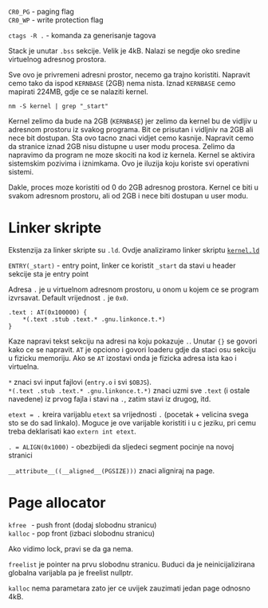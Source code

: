 `CR0_PG` - paging flag \
`CR0_WP` - write protection flag

`ctags -R .` - komanda za generisanje tagova

Stack je unutar `.bss` sekcije.
Velik je 4kB.
Nalazi se negdje oko sredine virtuelnog adresnog prostora.

Sve ovo je privremeni adresni prostor, necemo ga trajno koristiti.
Napravit cemo tako da ispod `KERNBASE` (2GB) nema nista.
Iznad `KERNBASE` cemo mapirati 224MB, gdje ce se nalaziti kernel.

`nm -S kernel | grep "_start"`

Kernel zelimo da bude na 2GB (`KERNBASE`) jer zelimo da kernel bu de vidljiv u adresnom prostoru iz svakog programa.
Bit ce prisutan i vidljniv na 2GB ali nece bit dostupan. Sta ovo tacno znaci vidjet cemo kasnije.
Napravit cemo da stranice iznad 2GB nisu distupne u user modu procesa.
Zelimo da napravimo da program ne moze skociti na kod iz kernela.
Kernel se aktivira sistemskim pozivima i iznimkama.
Ovo je iluzija koju koriste svi operativni sistemi.

Dakle, proces moze koristiti od 0 do 2GB adresnog prostora.
Kernel ce biti u svakom adresnom prostoru, ali od 2GB i nece biti dostupan u user modu.

# Linker skripte
Ekstenzija za linker skripte su `.ld`.
Ovdje analiziramo linker skriptu [`kernel.ld`](https://github.com/mit-pdos/xv6-public/blob/master/kernel.ld)

`ENTRY(_start)` - entry point, linker ce koristit `_start` da stavi u header sekcije sta je entry point

Adresa `.` je u virtuelnom adresnom prostoru, u onom u kojem ce se program izvrsavat.
Default vrijednost `.` je `0x0`.

```
.text : AT(0x100000) {
	*(.text .stub .text.* .gnu.linkonce.t.*)
}
```
Kaze napravi tekst sekciju na adresi na koju pokazuje `.`.
Unutar `{}` se govori kako ce se napravit.
`AT` je opciono i govori loaderu gdje da staci osu sekciju u fizicku memoriju.
Ako se `AT` izostavi onda je fizicka adresa ista kao i virtuelna.

`*` znaci svi input fajlovi (`entry.o` i svi `$OBJS`). \
`*(.text .stub .text.* .gnu.linkonce.t.*)` znaci uzmi sve `.text` (i ostale navedene) iz prvog fajla i stavi na `.`, zatim stavi iz drugog, itd.

`etext = .` kreira varijablu `etext` sa vrijednosti `.` (pocetak + velicina svega sto se do sad linkalo).
Moguce je ove varijable koristiti i u c jeziku, pri cemu treba deklarisati kao `extern int etext`.

`. = ALIGN(0x1000)` - obezbijedi da sljedeci segment pocinje na novoj stranici

`__attribute__((__aligned__(PGSIZE)))` znaci aligniraj na page.


# Page allocator
`kfree` &thinsp; - push front (dodaj slobodnu stranicu) \
`kalloc` - pop front (izbaci slobodnu stranicu)

Ako vidimo lock, pravi se da ga nema.

`freelist` je pointer na prvu slobodnu stranicu.
Buduci da je neinicijalizirana globalna varijabla pa je freelist nullptr.

`kalloc` nema parametara zato jer ce uvijek zauzimati jedan page odnosno 4kB.
